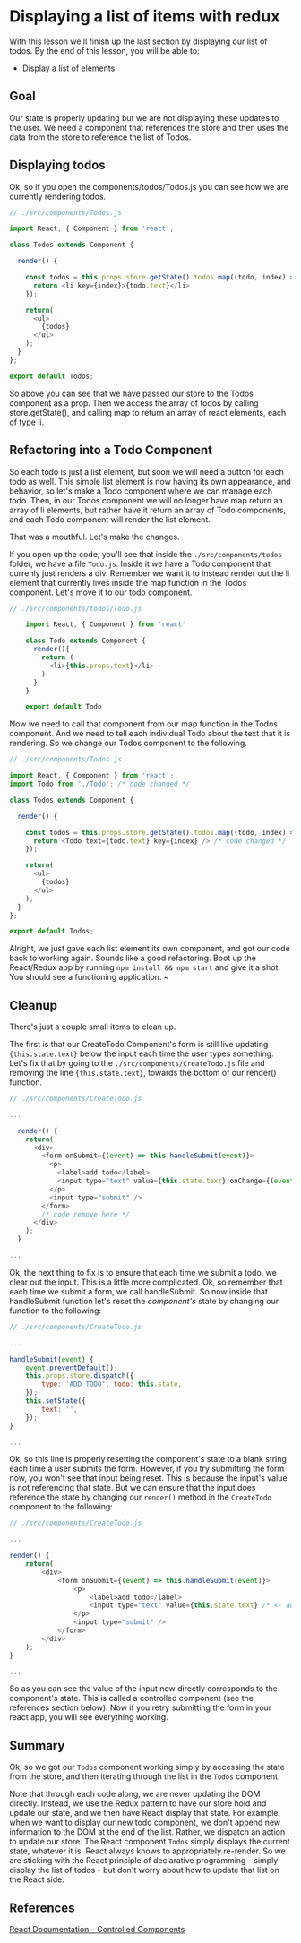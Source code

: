 Displaying a list of items with redux
==============

With this lesson we'll finish up the last section by displaying our list of todos.  By the end of this lesson, you will be able to:

  * Display a list of elements

## Goal

Our state is properly updating but we are not displaying these updates to the user.  We need a component that references the store and then uses the data from the store to reference the list of Todos.

## Displaying todos

Ok, so if you open the components/todos/Todos.js you can see how we are currently rendering todos.  

```javascript
// ./src/components/Todos.js

import React, { Component } from 'react';

class Todos extends Component {

  render() {

    const todos = this.props.store.getState().todos.map((todo, index) => {
      return <li key={index}>{todo.text}</li>
    });

    return(
      <ul>
        {todos}
      </ul>
    );
  }
};

export default Todos;
```

So above you can see that we have passed our store to the Todos component as a prop. Then we access the array of todos by calling store.getState(), and calling map to return an array of react elements, each of type li. 

## Refactoring into a Todo Component 

So each todo is just a list element, but soon we will need a button for each todo as well.  This simple list element is now having its own appearance, and behavior, so let's make a Todo component where we can manage each todo. Then, in our Todos component we will no longer have map return an array of li elements, but rather have it return an array of Todo components, and each Todo component will render the list element.  

That was a mouthful. Let's make the changes.  

If you open up the code, you'll see that inside the `./src/components/todos` folder, we have a file `Todo.js`.  Inside it we have a Todo component that currenly just renders a div.  Remember we want it to instead render out the li element that currently lives inside the map function in the Todos component.  Let's move it to our todo component.

```javascript
// ./src/components/todos/Todo.js

	import React, { Component } from 'react'

	class Todo extends Component {
	  render(){
	    return (
	      <li>{this.props.text}</li>
	    )
	  }
	}

	export default Todo
```

Now we need to call that component from our map function in the Todos component.  And we need to tell each individual Todo about the text that it is rendering.  So we change our Todos component to the following.

```javascript
// ./src/components/Todos.js 

import React, { Component } from 'react';
import Todo from './Todo'; /* code changed */

class Todos extends Component {

  render() {

    const todos = this.props.store.getState().todos.map((todo, index) => {
      return <Todo text={todo.text} key={index} /> /* code changed */
    });

    return(
      <ul>
        {todos}
      </ul>
    );
  }
};

export default Todos;
```
  
Alright, we just gave each list element its own component, and got our code back to working again. Sounds like a good refactoring. Boot up the React/Redux app by running `npm install && npm start` and give it a shot. You should see a functioning application. ~

## Cleanup

There's just a couple small items to clean up.

The first is that our CreateTodo Component's form is still live updating `{this.state.text}` below the input each time the user types something. Let's fix that by going to the `./src/components/CreateTodo.js` file and removing the line `{this.state.text}`, towards the bottom of our render() function.

```javascript
// ./src/components/CreateTodo.js

...

  render() {
    return(
      <div>
        <form onSubmit={(event) => this.handleSubmit(event)}>
          <p>
            <label>add todo</label>
            <input type="text" value={this.state.text} onChange={(event) => this.handleChange(event)} />
          </p>
          <input type="submit" />
        </form>
        /* code remove here */
      </div>
    );
  }

...

```

Ok, the next thing to fix is to ensure that each time we submit a todo, we clear out the input.  This is a little more complicated. Ok, so remember that each time we submit a form, we call handleSubmit. So now inside that handleSubmit function let's reset the *component's* state by changing our function to the following:

```javascript 
// ./src/components/CreateTodo.js

...

handleSubmit(event) {
	event.preventDefault();
	this.props.store.dispatch({
		type: 'ADD_TODO', todo: this.state,
	});
	this.setState({ 
		text: '',
	});
}

...
```

Ok, so this line is properly resetting the component's state to a blank string each time a user submits the form. However, if you try submitting the form now, you won't see that input being reset. This is because the input's value is not referencing that state. But we can ensure that the input does reference the state by changing our `render()` method in the `CreateTodo` component to the following:

```javascript 
// ./src/components/CreateTodo.js

...

render() {
	return(
		<div>
			<form onSubmit={(event) => this.handleSubmit(event)}>
				<p>
					<label>add todo</label>
					<input type="text" value={this.state.text} /* <- add value here */ onChange={(event) => this.handleChange(event)} /> 
				</p>
				<input type="submit" />
			</form>
		</div>
	);
}

...

```

So as you can see the value of the input now directly corresponds to the component's state.  This is called a controlled component (see the references section below). Now if you retry submitting the form in your react app, you will see everything working.

## Summary

Ok, so we got our `Todos` component working simply by accessing the state from the store, and then iterating through the list in the `Todos` component.  

Note that through each code along, we are never updating the DOM directly. Instead, we use the Redux pattern to have our store hold and update our state, and we then have React display that state. For example, when we want to display our new todo component, we don't append new information to the DOM at the end of the list. Rather, we dispatch an action to update our store. The React component `Todos` simply displays the current state, whatever it is. React always knows to appropriately re-render. So we are sticking with the React principle of declarative programming - simply display the list of todos - but don't worry about how to update that list on the React side.      

## References

[React Documentation - Controlled Components](https://facebook.github.io/react/docs/forms.html)